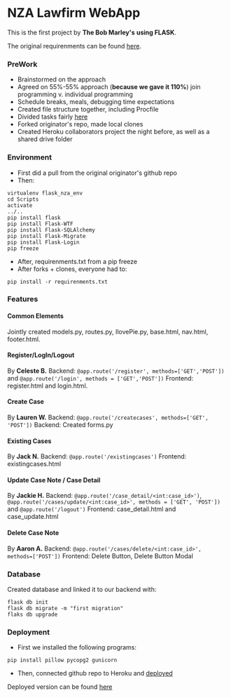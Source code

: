 # NZA Lawfirm WebApp
This is the first project by **The Bob Marley's** __using FLASK__.

The original requirenments can be found [here](https://classroom.google.com/c/OTQ5OTQ1MDk1MDNa/a/MTA5MTk0MDk4MDMw/details).

### PreWork
* Brainstormed on the approach
* Agreed on 55%-55% approach (__because we gave it 110%__) join programming v. individual programming
* Schedule breaks, meals, debugging time expectations
* Created file structure together, including Procfile
* Divided tasks fairly [here](https://docs.google.com/spreadsheets/d/1FA5QScZEDUsldNLGAP9XTDDBjh1gaPlfBu0SfVeUSec/edit#gid=1414651411)
* Forked originator's repo, made local clones
* Created Heroku collaborators project the night before, as well as a shared drive folder

### Environment 
* First did a pull from the original originator's github repo
* Then: 
```
virtualenv flask_nza_env
cd Scripts 
activate
../..
pip install flask
pip install Flask-WTF
pip install Flask-SQLAlchemy
pip install Flask-Migrate
pip install Flask-Login
pip freeze
```
* After, requirenments.txt from a pip freeze
* After forks + clones, everyone had to:
```
pip install -r requirenments.txt
```

### Features
#### Common Elements
Jointly created models.py, routes.py, IlovePie.py, base.html, nav.html, footer.html.

#### Register/LogIn/Logout
By __Celeste B.__
Backend: `@app.route('/register', methods=['GET','POST'])` and `@app.route('/login', methods = ['GET','POST'])`
Frontend: register.html and login.html.

#### Create Case
By __Lauren W.__
Backend: `@app.route('/createcases', methods=['GET', 'POST'])`
Backend: Created forms.py

#### Existing Cases
By __Jack N.__
Backend: `@app.route('/existingcases')`
Frontend: existingcases.html

#### Update Case Note / Case Detail
By __Jackie H.__
Backend: `@app.route('/case_detail/<int:case_id>')`, `@app.route('/cases/update/<int:case_id>', methods = ['GET', 'POST'])` and `@app.route('/logout')`
Frontend: case_detail.html and case_update.html

#### Delete Case Note
By __Aaron A.__
Backend: `@app.route('/cases/delete/<int:case_id>', methods=['POST'])`
Frontend: Delete Button, Delete Button Modal

### Database
Created database and linked it to our backend with:
```
flask db init
flask db migrate -m "first migration"
flaks db upgrade
```

### Deployment
- First we installed the following programs:
```
pip install pillow pycopg2 gunicorn
```
- Then, connected github repo to Heroku and [deployed](https://www.youtube.com/watch?v=wx-F8Y0JXiU)

Deployed version can be found [here](https://nza-lawfirm.herokuapp.com/)